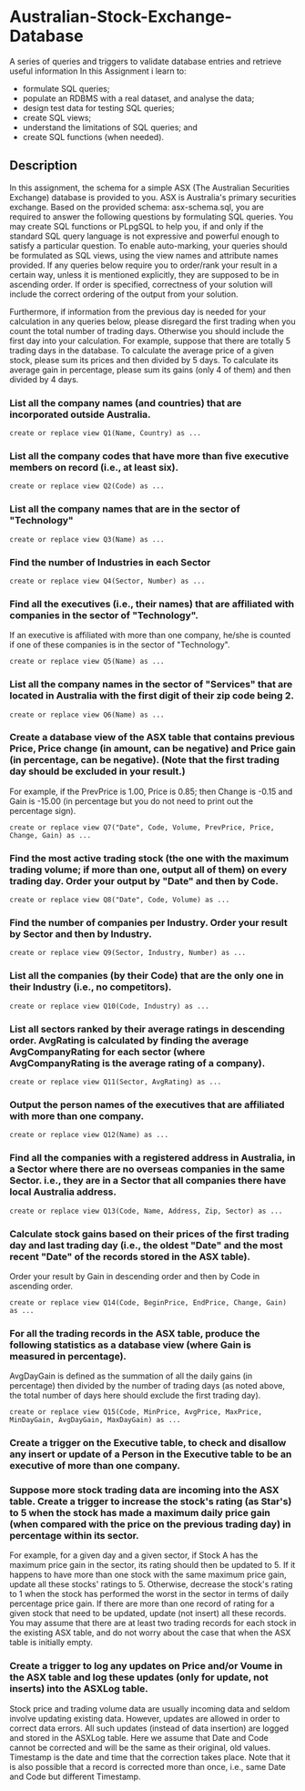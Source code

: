 # Australian-Stock-Exchange-Database
A series of queries and triggers to validate database entries and retrieve useful information
In this Assignment i learn to:
- formulate SQL queries;
- populate an RDBMS with a real dataset, and analyse the data;
- design test data for testing SQL queries;
- create SQL views;
- understand the limitations of SQL queries; and
- create SQL functions (when needed).

## Description
In this assignment, the schema for a simple ASX (The Australian Securities Exchange) database is provided to you. ASX is Australia's primary securities exchange. Based on the provided schema: asx-schema.sql, you are required to answer the following questions by formulating SQL queries. You may create SQL functions or PLpgSQL to help you, if and only if the standard SQL query language is not expressive and powerful enough to satisfy a particular question. To enable auto-marking, your queries should be formulated as SQL views, using the view names and attribute names provided.
If any queries below require you to order/rank your result in a certain way, unless it is mentioned explicitly, they are supposed to be in ascending order. If order is specified, correctness of your solution will include the correct ordering of the output from your solution.

Furthermore, if information from the previous day is needed for your calculation in any queries below, please disregard the first trading when you count the total number of trading days. Otherwise you should include the first day into your calculation. For example, suppose that there are totally 5 trading days in the database. To calculate the average price of a given stock, please sum its prices and then divided by 5 days. To calculate its average gain in percentage, please sum its gains (only 4 of them) and then divided by 4 days.

### List all the company names (and countries) that are incorporated outside Australia.
    create or replace view Q1(Name, Country) as ...

### List all the company codes that have more than five executive members on record (i.e., at least six).
    create or replace view Q2(Code) as ...

### List all the company names that are in the sector of "Technology"
    create or replace view Q3(Name) as ...

### Find the number of Industries in each Sector
    
    create or replace view Q4(Sector, Number) as ...

### Find all the executives (i.e., their names) that are affiliated with companies in the sector of "Technology". 

If an executive is affiliated with more than one company, he/she is counted if one of these companies is in the sector of "Technology".

    create or replace view Q5(Name) as ...

### List all the company names in the sector of "Services" that are located in Australia with the first digit of their zip code being 2.
    create or replace view Q6(Name) as ...

### Create a database view of the ASX table that contains previous Price, Price change (in amount, can be negative) and Price gain (in percentage, can be negative). (Note that the first trading day should be excluded in your result.) 

For example, if the PrevPrice is 1.00, Price is 0.85; then Change is -0.15 and Gain is -15.00 (in percentage but you do not need to print out the percentage sign).

    create or replace view Q7("Date", Code, Volume, PrevPrice, Price, Change, Gain) as ...

### Find the most active trading stock (the one with the maximum trading volume; if more than one, output all of them) on every trading day. Order your output by "Date" and then by Code.
    create or replace view Q8("Date", Code, Volume) as ...

### Find the number of companies per Industry. Order your result by Sector and then by Industry.
    create or replace view Q9(Sector, Industry, Number) as ...

### List all the companies (by their Code) that are the only one in their Industry (i.e., no competitors).
    create or replace view Q10(Code, Industry) as ...

### List all sectors ranked by their average ratings in descending order. AvgRating is calculated by finding the average AvgCompanyRating for each sector (where AvgCompanyRating is the average rating of a company).
    create or replace view Q11(Sector, AvgRating) as ...

### Output the person names of the executives that are affiliated with more than one company.
    create or replace view Q12(Name) as ...

### Find all the companies with a registered address in Australia, in a Sector where there are no overseas companies in the same Sector. i.e., they are in a Sector that all companies there have local Australia address.
    create or replace view Q13(Code, Name, Address, Zip, Sector) as ...

### Calculate stock gains based on their prices of the first trading day and last trading day (i.e., the oldest "Date" and the most recent "Date" of the records stored in the ASX table).
Order your result by Gain in descending order and then by Code in ascending order.

    create or replace view Q14(Code, BeginPrice, EndPrice, Change, Gain) as ...

### For all the trading records in the ASX table, produce the following statistics as a database view (where Gain is measured in percentage). 
AvgDayGain is defined as the summation of all the daily gains (in percentage) then divided by the number of trading days (as noted above, the total number of days here should exclude the first trading day).

    create or replace view Q15(Code, MinPrice, AvgPrice, MaxPrice, MinDayGain, AvgDayGain, MaxDayGain) as ...

### Create a trigger on the Executive table, to check and disallow any insert or update of a Person in the Executive table to be an executive of more than one company. 

### Suppose more stock trading data are incoming into the ASX table. Create a trigger to increase the stock's rating (as Star's) to 5 when the stock has made a maximum daily price gain (when compared with the price on the previous trading day) in percentage within its sector.

For example, for a given day and a given sector, if Stock A has the maximum price gain in the sector, its rating should then be updated to 5. If it happens to have more than one stock with the same maximum price gain, update all these stocks' ratings to 5. Otherwise, decrease the stock's rating to 1 when the stock has performed the worst in the sector in terms of daily percentage price gain. If there are more than one record of rating for a given stock that need to be updated, update (not insert) all these records. You may assume that there are at least two trading records for each stock in the existing ASX table, and do not worry about the case that when the ASX table is initially empty. 


### Create a trigger to log any updates on Price and/or Voume in the ASX table and log these updates (only for update, not inserts) into the ASXLog table.
Stock price and trading volume data are usually incoming data and seldom involve updating existing data. However, updates are allowed in order to correct data errors. All such updates (instead of data insertion) are logged and stored in the ASXLog table. 
Here we assume that Date and Code cannot be corrected and will be the same as their original, old values. Timestamp is the date and time that the correction takes place. Note that it is also possible that a record is corrected more than once, i.e., same Date and Code but different Timestamp.
